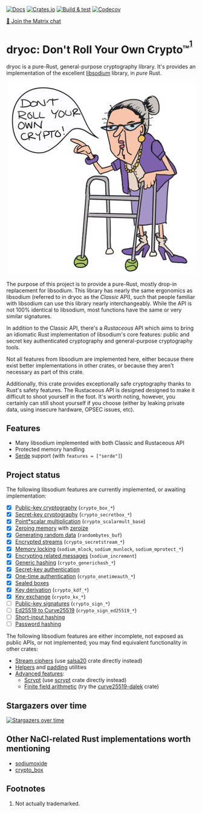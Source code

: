 [![Docs](https://docs.rs/dryoc/badge.svg)](https://docs.rs/dryoc) [![Crates.io](https://img.shields.io/crates/v/dryoc)](https://crates.io/crates/dryoc) [![Build & test](https://github.com/brndnmtthws/dryoc/actions/workflows/build-and-test.yml/badge.svg)](https://github.com/brndnmtthws/dryoc/actions/workflows/build-and-test.yml) [![Codecov](https://img.shields.io/codecov/c/github/brndnmtthws/dryoc)](https://app.codecov.io/gh/brndnmtthws/dryoc/)

[💬 Join the Matrix chat](https://matrix.to/#/#dryoc:frens.io)

# dryoc: Don't Roll Your Own Crypto™<sup><sup>[1](#footnotes)</sup></sup>

dryoc is a pure-Rust, general-purpose cryptography library. It's provides an
implementation of the excellent
[libsodium](https://github.com/jedisct1/libsodium) library, in _pure_ Rust.

![Granny says no](dryoc.png)

The purpose of this project is to provide a pure-Rust, mostly drop-in
replacement for libsodium. This library has nearly the same ergonomics as
libsodium (referred to in dryoc as the _Classic_ API), such that people
familiar with libsodium can use this library nearly interchangeably. While
the API is not 100% identical to libsodium, most functions have the same or
very similar signatures.

In addition to the Classic API, there's a _Rustaceous_ API which aims to bring
an idiomatic Rust implementation of libsodium's core features: public and
secret key authenticated cryptography and general-purpose cryptography tools.

Not all features from libsodium are implemented here, either because there
exist better implementations in other crates, or because they aren't
necessary as part of this crate.

Additionally, this crate provides exceptionally safe cryptography thanks to
Rust's safety features. The Rustaceous API is designed designed to make it
difficult to shoot yourself in the foot. It's worth noting, however, you
certainly can still shoot yourself if you choose (either by leaking private
data, using insecure hardware, OPSEC issues, etc).

## Features

* Many libsodium implemented with both Classic and Rustaceous API
* Protected memory handling
* [Serde](https://serde.rs/) support (with `features = ["serde"]`)

## Project status

The following libsodium features are currently implemented, or awaiting
implementation:

* [x] [Public-key cryptography](https://doc.libsodium.org/public-key_cryptography) (`crypto_box_*`)
* [x] [Secret-key cryptography](https://doc.libsodium.org/secret-key_cryptography) (`crypto_secretbox_*`)
* [x] [Point*scalar multiplication](https://doc.libsodium.org/advanced/scalar_multiplication) (`crypto_scalarmult_base`)
* [x] [Zeroing memory](https://doc.libsodium.org/memory_management) with [zeroize](https://crates.io/crates/zeroize)
* [x] [Generating random data](https://doc.libsodium.org/generating_random_data) (`randombytes_buf`)
* [x] [Encrypted streams](https://doc.libsodium.org/secret-key_cryptography/secretstream) (`crypto_secretstream_*`)
* [x] [Memory locking](https://doc.libsodium.org/memory_management) (`sodium_mlock`, `sodium_munlock`, `sodium_mprotect_*`)
* [x] [Encrypting related messages](https://doc.libsodium.org/secret-key_cryptography/encrypted-messages) (`sodium_increment`)
* [x] [Generic hashing](https://doc.libsodium.org/hashing/generic_hashing) (`crypto_generichash_*`)
* [x] [Secret-key authentication](https://doc.libsodium.org/secret-key_cryptography/secret-key_authentication)
* [x] [One-time authentication](https://doc.libsodium.org/advanced/poly1305) (`crypto_onetimeauth_*`)
* [x] [Sealed boxes](https://doc.libsodium.org/public-key_cryptography/sealed_boxes)
* [x] [Key derivation](https://doc.libsodium.org/key_derivation) (`crypto_kdf_*`)
* [x] [Key exchange](https://doc.libsodium.org/key_exchange) (`crypto_kx_*`)
* [ ] [Public-key signatures](https://doc.libsodium.org/public-key_cryptography/public-key_signatures) (`crypto_sign_*`)
* [ ] [Ed25519 to Curve25519](https://doc.libsodium.org/advanced/ed25519-curve25519) (`crypto_sign_ed25519_*`)
* [ ] [Short-input hashing](https://doc.libsodium.org/hashing/short-input_hashing)
* [ ] [Password hashing](https://doc.libsodium.org/password_hashing/default_phf)

The following libsodium features are either incomplete, not exposed as public
APIs, or not implemented; you may find equivalent functionality in other
crates:

* [Stream ciphers](https://doc.libsodium.org/advanced/stream_ciphers) (use [salsa20](https://crates.io/crates/salsa20) crate directly instead)
* [Helpers](https://doc.libsodium.org/helpers) and [padding](https://doc.libsodium.org/padding) utilities
* [Advanced features](https://doc.libsodium.org/advanced):
  * [Scrypt](https://doc.libsodium.org/advanced/scrypt) (use [scrypt](https://crates.io/crates/scrypt) crate directly instead)
  * [Finite field arithmetic](https://doc.libsodium.org/advanced/point-arithmetic) (try the [curve25519-dalek](https://crates.io/crates/curve25519-dalek) crate)

## Stargazers over time

[![Stargazers over time](https://starchart.cc/brndnmtthws/dryoc.svg)](https://starchart.cc/brndnmtthws/dryoc)

## Other NaCl-related Rust implementations worth mentioning

* [sodiumoxide](https://crates.io/crates/sodiumoxide)
* [crypto_box](https://crates.io/crates/crypto_box)

## Footnotes

1. Not actually trademarked.
